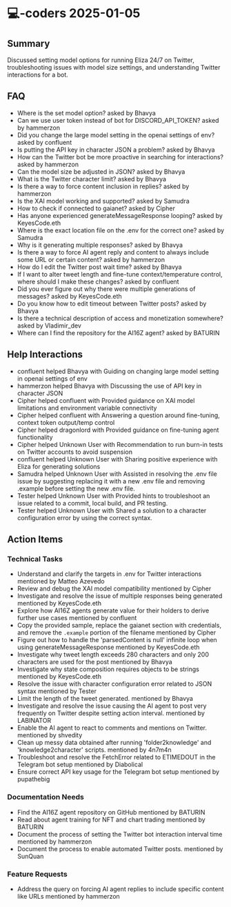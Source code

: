 # 💻-coders 2025-01-05

## Summary
Discussed setting model options for running Eliza 24/7 on Twitter, troubleshooting issues with model size settings, and understanding Twitter interactions for a bot.

## FAQ
- Where is the set model option? asked by Bhavya
- Can we use user token instead of bot for DISCORD_API_TOKEN? asked by hammerzon
- Did you change the large model setting in the openai settings of env? asked by confluent
- Is putting the API key in character JSON a problem? asked by Bhavya
- How can the Twitter bot be more proactive in searching for interactions? asked by hammerzon
- Can the model size be adjusted in JSON? asked by Bhavya
- What is the Twitter character limit? asked by Bhavya
- Is there a way to force content inclusion in replies? asked by hammerzon
- Is the XAI model working and supported? asked by Samudra
- How to check if connected to gaianet? asked by Cipher
- Has anyone experienced generateMessageResponse looping? asked by KeyesCode.eth
- Where is the exact location file on the .env for the correct one? asked by Samudra
- Why is it generating multiple responses? asked by Bhavya
- Is there a way to force AI agent reply and content to always include some URL or certain content? asked by hammerzon
- How do I edit the Twitter post wait time? asked by Bhavya
- If I want to alter tweet length and fine-tune context/temperature control, where should I make these changes? asked by confluent
- Did you ever figure out why there were multiple generations of messages? asked by KeyesCode.eth
- Do you know how to edit timeout between Twitter posts? asked by Bhavya
- Is there a technical description of access and monetization somewhere? asked by Vladimir_dev
- Where can I find the repository for the AI16Z agent? asked by BATURIN

## Help Interactions
- confluent helped Bhavya with Guiding on changing large model setting in openai settings of env
- hammerzon helped Bhavya with Discussing the use of API key in character JSON
- Cipher helped confluent with Provided guidance on XAI model limitations and environment variable connectivity
- Cipher helped confluent with Answering a question around fine-tuning, context token output/temp control
- Cipher helped dragonlord with Provided guidance on fine-tuning agent functionality
- Cipher helped Unknown User with Recommendation to run burn-in tests on Twitter accounts to avoid suspension
- confluent helped Unknown User with Sharing positive experience with Eliza for generating solutions
- Samudra helped Unknown User with Assisted in resolving the .env file issue by suggesting replacing it with a new .env file and removing .example before setting the new .env file.
- Tester helped Unknown User with Provided hints to troubleshoot an issue related to a commit, local build, and PR testing.
- Tester helped Unknown User with Shared a solution to a character configuration error by using the correct syntax.

## Action Items

### Technical Tasks
- Understand and clarify the targets in .env for Twitter interactions mentioned by Matteo Azevedo
- Review and debug the XAI model compatibility mentioned by Cipher
- Investigate and resolve the issue of multiple responses being generated mentioned by KeyesCode.eth
- Explore how AI16Z agents generate value for their holders to derive further use cases mentioned by confluent
- Copy the provided sample, replace the gaianet section with credentials, and remove the `.example` portion of the filename mentioned by Cipher
- Figure out how to handle the 'parsedContent is null' infinite loop when using generateMessageResponse mentioned by KeyesCode.eth
- Investigate why tweet length exceeds 280 characters and only 200 characters are used for the post mentioned by Bhavya
- Investigate why state composition requires objects to be strings mentioned by KeyesCode.eth
- Resolve the issue with character configuration error related to JSON syntax mentioned by Tester
- Limit the length of the tweet generated. mentioned by Bhavya
- Investigate and resolve the issue causing the AI agent to post very frequently on Twitter despite setting action interval. mentioned by LABINATOR
- Enable the AI agent to react to comments and mentions on Twitter. mentioned by shvedity
- Clean up messy data obtained after running 'folder2knowledge' and 'knowledge2character' scripts. mentioned by 4n7m4n
- Troubleshoot and resolve the FetchError related to ETIMEDOUT in the Telegram bot setup mentioned by Diabolical
- Ensure correct API key usage for the Telegram bot setup mentioned by pupathebig

### Documentation Needs
- Find the AI16Z agent repository on GitHub mentioned by BATURIN
- Read about agent training for NFT and chart trading mentioned by BATURIN
- Document the process of setting the Twitter bot interaction interval time mentioned by hammerzon
- Document the process to enable automated Twitter posts. mentioned by SunQuan

### Feature Requests
- Address the query on forcing AI agent replies to include specific content like URLs mentioned by hammerzon
